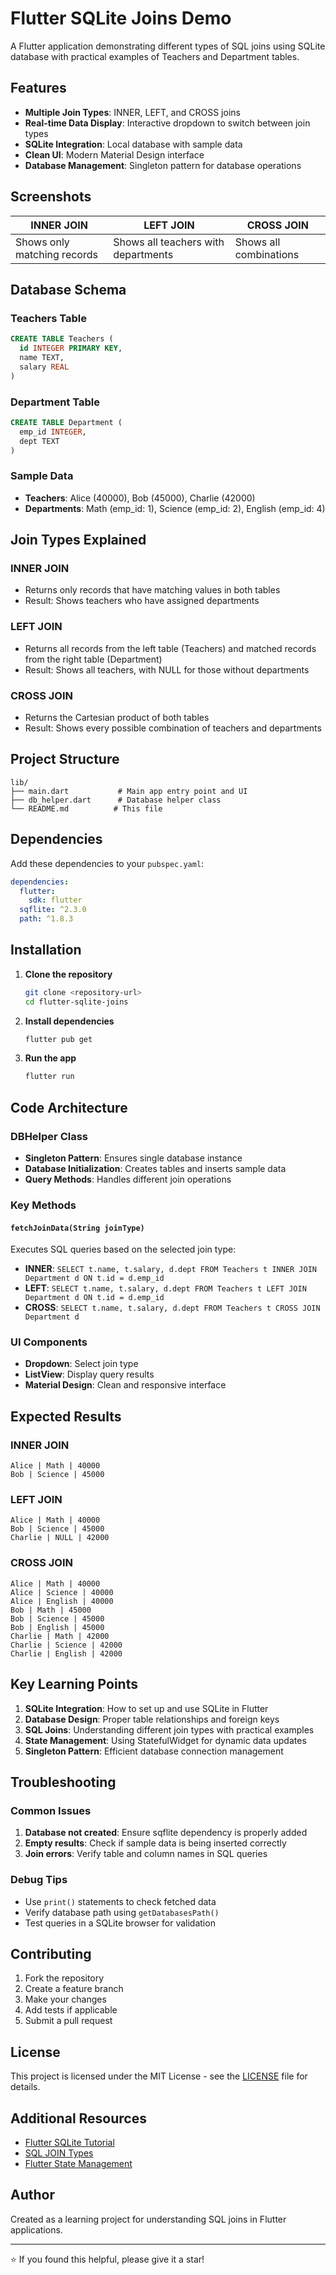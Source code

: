 # Flutter SQLite Joins Demo

A Flutter application demonstrating different types of SQL joins using SQLite database with practical examples of Teachers and Department tables.

## Features

- **Multiple Join Types**: INNER, LEFT, and CROSS joins
- **Real-time Data Display**: Interactive dropdown to switch between join types
- **SQLite Integration**: Local database with sample data
- **Clean UI**: Modern Material Design interface
- **Database Management**: Singleton pattern for database operations

## Screenshots

| INNER JOIN | LEFT JOIN | CROSS JOIN |
|------------|-----------|------------|
| Shows only matching records | Shows all teachers with departments | Shows all combinations |

## Database Schema

### Teachers Table
```sql
CREATE TABLE Teachers (
  id INTEGER PRIMARY KEY,
  name TEXT,
  salary REAL
)
```

### Department Table
```sql
CREATE TABLE Department (
  emp_id INTEGER,
  dept TEXT
)
```

### Sample Data
- **Teachers**: Alice (40000), Bob (45000), Charlie (42000)
- **Departments**: Math (emp_id: 1), Science (emp_id: 2), English (emp_id: 4)

## Join Types Explained

### INNER JOIN
- Returns only records that have matching values in both tables
- Result: Shows teachers who have assigned departments

### LEFT JOIN
- Returns all records from the left table (Teachers) and matched records from the right table (Department)
- Result: Shows all teachers, with NULL for those without departments

### CROSS JOIN
- Returns the Cartesian product of both tables
- Result: Shows every possible combination of teachers and departments

## Project Structure

```
lib/
├── main.dart           # Main app entry point and UI
├── db_helper.dart      # Database helper class
└── README.md          # This file
```

## Dependencies

Add these dependencies to your `pubspec.yaml`:

```yaml
dependencies:
  flutter:
    sdk: flutter
  sqflite: ^2.3.0
  path: ^1.8.3
```

## Installation

1. **Clone the repository**
   ```bash
   git clone <repository-url>
   cd flutter-sqlite-joins
   ```

2. **Install dependencies**
   ```bash
   flutter pub get
   ```

3. **Run the app**
   ```bash
   flutter run
   ```

## Code Architecture

### DBHelper Class
- **Singleton Pattern**: Ensures single database instance
- **Database Initialization**: Creates tables and inserts sample data
- **Query Methods**: Handles different join operations

### Key Methods

#### `fetchJoinData(String joinType)`
Executes SQL queries based on the selected join type:
- **INNER**: `SELECT t.name, t.salary, d.dept FROM Teachers t INNER JOIN Department d ON t.id = d.emp_id`
- **LEFT**: `SELECT t.name, t.salary, d.dept FROM Teachers t LEFT JOIN Department d ON t.id = d.emp_id`
- **CROSS**: `SELECT t.name, t.salary, d.dept FROM Teachers t CROSS JOIN Department d`

### UI Components
- **Dropdown**: Select join type
- **ListView**: Display query results
- **Material Design**: Clean and responsive interface

## Expected Results

### INNER JOIN
```
Alice | Math | 40000
Bob | Science | 45000
```

### LEFT JOIN
```
Alice | Math | 40000
Bob | Science | 45000
Charlie | NULL | 42000
```

### CROSS JOIN
```
Alice | Math | 40000
Alice | Science | 40000
Alice | English | 40000
Bob | Math | 45000
Bob | Science | 45000
Bob | English | 45000
Charlie | Math | 42000
Charlie | Science | 42000
Charlie | English | 42000
```

## Key Learning Points

1. **SQLite Integration**: How to set up and use SQLite in Flutter
2. **Database Design**: Proper table relationships and foreign keys
3. **SQL Joins**: Understanding different join types with practical examples
4. **State Management**: Using StatefulWidget for dynamic data updates
5. **Singleton Pattern**: Efficient database connection management

## Troubleshooting

### Common Issues

1. **Database not created**: Ensure sqflite dependency is properly added
2. **Empty results**: Check if sample data is being inserted correctly
3. **Join errors**: Verify table and column names in SQL queries

### Debug Tips
- Use `print()` statements to check fetched data
- Verify database path using `getDatabasesPath()`
- Test queries in a SQLite browser for validation

## Contributing

1. Fork the repository
2. Create a feature branch
3. Make your changes
4. Add tests if applicable
5. Submit a pull request

## License

This project is licensed under the MIT License - see the [LICENSE](LICENSE) file for details.

## Additional Resources

- [Flutter SQLite Tutorial](https://flutter.dev/docs/cookbook/persistence/sqlite)
- [SQL JOIN Types](https://www.w3schools.com/sql/sql_join.asp)
- [Flutter State Management](https://flutter.dev/docs/development/data-and-backend/state-mgmt)

## Author

Created as a learning project for understanding SQL joins in Flutter applications.

---

⭐ If you found this helpful, please give it a star!

